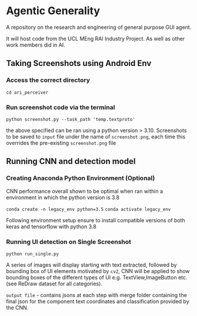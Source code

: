 # Agentic Generality
A repository on the research and engineering of general purpose GUI agent.

It will host code from the UCL MEng RAI Industry Project. As well as other work members did in AI.

## Taking Screenshots using Android Env 


### Access the correct directory

```cd ari_perceiver```

### Run screenshot code via the terminal 

```python screenshot.py --task_path 'temp.textproto'```

the above specified can be ran using a python version > 3.10. Screenshots to be saved to ```input``` file under the name of ```screenshot.png```, each time this overrides the pre-existing ```screenshot.png``` file 

## Running CNN and detection model

### Creating Anaconda Python Environment (Optional)

CNN performance overall shown to be optimal when ran within a environment in which the python version is 3.8

```conda create -n legacy_env python=3.5```
```conda activate legacy_env```

Following environment setup ensure to install compatible versions of both keras and tensorflow with python 3.8

### Running UI detection on  Single Screenshot

```python run_single.py```

A series of images will display starting with text extracted, followed by bounding box of UI elements motivated by ```cv2```, CNN will be applied to show bounding boxes of the different types of UI e.g. TextView,ImageButton etc. (see ReDraw dataset for all categories). 

```output file``` - contains jsons at each step with merge folder containing the final json for the component text coordinates and classification provided by the CNN. 







